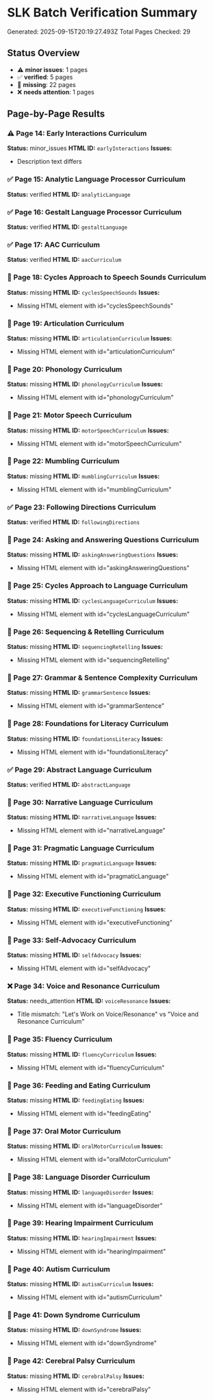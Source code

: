 # SLK Batch Verification Summary
Generated: 2025-09-15T20:19:27.493Z
Total Pages Checked: 29

## Status Overview
- ⚠️ **minor issues**: 1 pages
- ✅ **verified**: 5 pages
- 🚫 **missing**: 22 pages
- ❌ **needs attention**: 1 pages

## Page-by-Page Results

### ⚠️ Page 14: Early Interactions Curriculum
**Status:** minor_issues
**HTML ID:** `earlyInteractions`
**Issues:**
- Description text differs

### ✅ Page 15: Analytic Language Processor Curriculum
**Status:** verified
**HTML ID:** `analyticLanguage`

### ✅ Page 16: Gestalt Language Processor Curriculum
**Status:** verified
**HTML ID:** `gestaltLanguage`

### ✅ Page 17: AAC Curriculum
**Status:** verified
**HTML ID:** `aacCurriculum`

### 🚫 Page 18: Cycles Approach to Speech Sounds Curriculum
**Status:** missing
**HTML ID:** `cyclesSpeechSounds`
**Issues:**
- Missing HTML element with id="cyclesSpeechSounds"

### 🚫 Page 19: Articulation Curriculum
**Status:** missing
**HTML ID:** `articulationCurriculum`
**Issues:**
- Missing HTML element with id="articulationCurriculum"

### 🚫 Page 20: Phonology Curriculum
**Status:** missing
**HTML ID:** `phonologyCurriculum`
**Issues:**
- Missing HTML element with id="phonologyCurriculum"

### 🚫 Page 21: Motor Speech Curriculum
**Status:** missing
**HTML ID:** `motorSpeechCurriculum`
**Issues:**
- Missing HTML element with id="motorSpeechCurriculum"

### 🚫 Page 22: Mumbling Curriculum
**Status:** missing
**HTML ID:** `mumblingCurriculum`
**Issues:**
- Missing HTML element with id="mumblingCurriculum"

### ✅ Page 23: Following Directions Curriculum
**Status:** verified
**HTML ID:** `followingDirections`

### 🚫 Page 24: Asking and Answering Questions Curriculum
**Status:** missing
**HTML ID:** `askingAnsweringQuestions`
**Issues:**
- Missing HTML element with id="askingAnsweringQuestions"

### 🚫 Page 25: Cycles Approach to Language Curriculum
**Status:** missing
**HTML ID:** `cyclesLanguageCurriculum`
**Issues:**
- Missing HTML element with id="cyclesLanguageCurriculum"

### 🚫 Page 26: Sequencing & Retelling Curriculum
**Status:** missing
**HTML ID:** `sequencingRetelling`
**Issues:**
- Missing HTML element with id="sequencingRetelling"

### 🚫 Page 27: Grammar & Sentence Complexity Curriculum
**Status:** missing
**HTML ID:** `grammarSentence`
**Issues:**
- Missing HTML element with id="grammarSentence"

### 🚫 Page 28: Foundations for Literacy Curriculum
**Status:** missing
**HTML ID:** `foundationsLiteracy`
**Issues:**
- Missing HTML element with id="foundationsLiteracy"

### ✅ Page 29: Abstract Language Curriculum
**Status:** verified
**HTML ID:** `abstractLanguage`

### 🚫 Page 30: Narrative Language Curriculum
**Status:** missing
**HTML ID:** `narrativeLanguage`
**Issues:**
- Missing HTML element with id="narrativeLanguage"

### 🚫 Page 31: Pragmatic Language Curriculum
**Status:** missing
**HTML ID:** `pragmaticLanguage`
**Issues:**
- Missing HTML element with id="pragmaticLanguage"

### 🚫 Page 32: Executive Functioning Curriculum
**Status:** missing
**HTML ID:** `executiveFunctioning`
**Issues:**
- Missing HTML element with id="executiveFunctioning"

### 🚫 Page 33: Self-Advocacy Curriculum
**Status:** missing
**HTML ID:** `selfAdvocacy`
**Issues:**
- Missing HTML element with id="selfAdvocacy"

### ❌ Page 34: Voice and Resonance Curriculum
**Status:** needs_attention
**HTML ID:** `voiceResonance`
**Issues:**
- Title mismatch: "Let's Work on Voice/Resonance" vs "Voice and Resonance Curriculum"

### 🚫 Page 35: Fluency Curriculum
**Status:** missing
**HTML ID:** `fluencyCurriculum`
**Issues:**
- Missing HTML element with id="fluencyCurriculum"

### 🚫 Page 36: Feeding and Eating Curriculum
**Status:** missing
**HTML ID:** `feedingEating`
**Issues:**
- Missing HTML element with id="feedingEating"

### 🚫 Page 37: Oral Motor Curriculum
**Status:** missing
**HTML ID:** `oralMotorCurriculum`
**Issues:**
- Missing HTML element with id="oralMotorCurriculum"

### 🚫 Page 38: Language Disorder Curriculum
**Status:** missing
**HTML ID:** `languageDisorder`
**Issues:**
- Missing HTML element with id="languageDisorder"

### 🚫 Page 39: Hearing Impairment Curriculum
**Status:** missing
**HTML ID:** `hearingImpairment`
**Issues:**
- Missing HTML element with id="hearingImpairment"

### 🚫 Page 40: Autism Curriculum
**Status:** missing
**HTML ID:** `autismCurriculum`
**Issues:**
- Missing HTML element with id="autismCurriculum"

### 🚫 Page 41: Down Syndrome Curriculum
**Status:** missing
**HTML ID:** `downSyndrome`
**Issues:**
- Missing HTML element with id="downSyndrome"

### 🚫 Page 42: Cerebral Palsy Curriculum
**Status:** missing
**HTML ID:** `cerebralPalsy`
**Issues:**
- Missing HTML element with id="cerebralPalsy"
